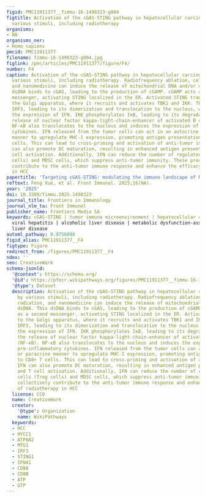```yaml
---
figid: PMC11911377__fimmu-16-1498323-g004
figtitle: Activation of the cGAS-STING pathway in hepatocellular carcinoma (HCC) by
  various stimuli, including radiotherapy
organisms:
- NA
organisms_ner:
- Homo sapiens
pmcid: PMC11911377
filename: fimmu-16-1498323-g004.jpg
figlink: /pmc/articles/PMC11911377/figure/F4/
number: F4
caption: Activation of the cGAS-STING pathway in hepatocellular carcinoma (HCC) by
  various stimuli, including radiotherapy. Radiofrequency ablation, cell death, radiation,
  and nanomedicine can induce the release of mitochondrial DNA and/or dsDNA. This
  dsDNA binds to cGAS, leading to the production of cGAMP. cGAMP acts as a second
  messenger, activating STING localized in the ER. Activated STING translocates to
  the Golgi apparatus, where it recruits and activates TBK1 and IKK. TBK1 phosphorylates
  IRF3, leading to its dimerization and translocation to the nucleus, where it induces
  the expression of IFN. IKK phosphorylates IκB, leading to its degradation and the
  release of nuclear factor kappa-light-chain-enhancer of activated B cells (NF-κB).
  NF-κB also translocates to the nucleus and induces the expression of pro-inflammatory
  cytokines. IFN released from the tumor cells can act in an autocrine or paracrine
  manner to upregulate MHC-I expression, promoting antigen presentation to CD8+ T
  cells. This can lead to cross-priming and activation of anti-tumor immunity. IFN
  can also promote DC maturation, resulting in enhanced antigen presentation and T
  cell activation. Additionally, IFN can reduce the number of regulatory T cells (Treg
  cells) and MDSC cells, which suppress anti-tumor immunity. These processes collectively
  contribute to the anti-tumor immune response and enhance the efficacy of radiotherapy
  in HCC
papertitle: 'Targeting cGAS-STING: modulating the immune landscape of hepatic diseases'
reftext: Feng Xue, et al. Front Immunol. 2025;16(NA).
year: '2025'
doi: 10.3389/fimmu.2025.1498323
journal_title: Frontiers in Immunology
journal_nlm_ta: Front Immunol
publisher_name: Frontiers Media SA
keywords: cGAS-STING | tumor immune microenvironment | hepatocellular carcinoma |
  viral hepatitis | alcoholic liver disease | metabolic dysfunction-associated steatotic
  liver disease
automl_pathway: 0.9756098
figid_alias: PMC11911377__F4
figtype: Figure
redirect_from: /figures/PMC11911377__F4
ndex: ''
seo: CreativeWork
schema-jsonld:
  '@context': https://schema.org/
  '@id': https://pfocr.wikipathways.org/figures/PMC11911377__fimmu-16-1498323-g004.html
  '@type': Dataset
  description: Activation of the cGAS-STING pathway in hepatocellular carcinoma (HCC)
    by various stimuli, including radiotherapy. Radiofrequency ablation, cell death,
    radiation, and nanomedicine can induce the release of mitochondrial DNA and/or
    dsDNA. This dsDNA binds to cGAS, leading to the production of cGAMP. cGAMP acts
    as a second messenger, activating STING localized in the ER. Activated STING translocates
    to the Golgi apparatus, where it recruits and activates TBK1 and IKK. TBK1 phosphorylates
    IRF3, leading to its dimerization and translocation to the nucleus, where it induces
    the expression of IFN. IKK phosphorylates IκB, leading to its degradation and
    the release of nuclear factor kappa-light-chain-enhancer of activated B cells
    (NF-κB). NF-κB also translocates to the nucleus and induces the expression of
    pro-inflammatory cytokines. IFN released from the tumor cells can act in an autocrine
    or paracrine manner to upregulate MHC-I expression, promoting antigen presentation
    to CD8+ T cells. This can lead to cross-priming and activation of anti-tumor immunity.
    IFN can also promote DC maturation, resulting in enhanced antigen presentation
    and T cell activation. Additionally, IFN can reduce the number of regulatory T
    cells (Treg cells) and MDSC cells, which suppress anti-tumor immunity. These processes
    collectively contribute to the anti-tumor immune response and enhance the efficacy
    of radiotherapy in HCC
  license: CC0
  name: CreativeWork
  creator:
    '@type': Organization
    name: WikiPathways
  keywords:
  - HCC
  - HYCC1
  - ATP8A2
  - MTG1
  - IRF3
  - STING1
  - IFNA1
  - CD8A
  - CD8B
  - ATP
  - GTP
---
```

